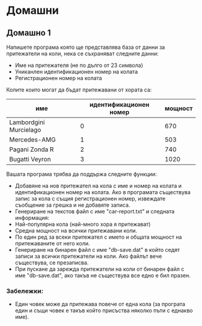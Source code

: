 # Домашни

## Домашно 1
Напишете програма която ще представлява база от данни за притежатели на коли, нека се съхраняват следните данни:
 - Име на притежателя (не по дълго от 23 символа)
 - Униканлен идентификационен номер на колата
 - Регистрационен номер на колата

Колите които могат да бъдат притежавани от хората са:

| име                    | идентификационен номер    | мощност   |
|------------------------|---------------------------|-----------|
| Lambordgini Murcielago | 0                         | 670       |
| Mercedes-AMG           | 1                         | 503       |
| Pagani Zonda R         | 2                         | 740       |
| Bugatti Veyron         | 3                         | 1020      |

Вашата програма трябва да поддържа следните функции:
 - Добавяне на нов притежател на кола с име и номер на колата и идентификационен номер на колата. Ако в програмата съществува запис за кола с същия регистрационен номер, извеждате съобщение за грешка и не добавяте записа.
 - Генериране на текстов файл с име "car-report.txt" и следната информация:
  - Най-популярна кола (най-много хора я притежават)
  - Средна мощност на всички притежавани коли.
  - По един ред за всеки притежател с името и общата мощност на притежаваните от него коли.
 - Генериране на бинарен файл с име "db-save.dat" в който седят записи за всички притежатели на коли. Ако файлът вече съществува, се презаписва.
 - При пускане да зарежда притежатели на коли от бинарен файл с име "db-save.dat", ако такъв не съществува все едно е бил празен.

### Забележки:
 * Един човек може да притежава повече от една кола (за програта един и същи човек е такъв който присъства няколко пъти с еднакво име).
